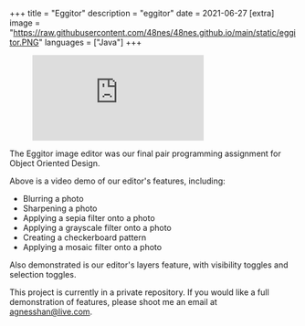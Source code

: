 +++
title = "Eggitor"
description = "eggitor"
date = 2021-06-27
[extra]
image = "https://raw.githubusercontent.com/48nes/48nes.github.io/main/static/eggitor.PNG"
languages = ["Java"]
+++

<figure class="video_container">
  <iframe src="https://www.youtube.com/embed/dTD127PVTK0" frameborder="0" allowfullscreen="true"> </iframe>
</figure>


The Eggitor image editor was our final pair programming assignment for Object Oriented Design.

Above is a video demo of our editor's features, including:

- Blurring a photo
- Sharpening a photo
- Applying a sepia filter onto a photo
- Applying a grayscale filter onto a photo
- Creating a checkerboard pattern
- Applying a mosaic filter onto a photo

Also demonstrated is our editor's layers feature, with visibility toggles and selection toggles. 

This project is currently in a private repository. If you would like a full demonstration of features, please shoot me an email at [agnesshan@live.com](mailto:agnesshan@live.com).
